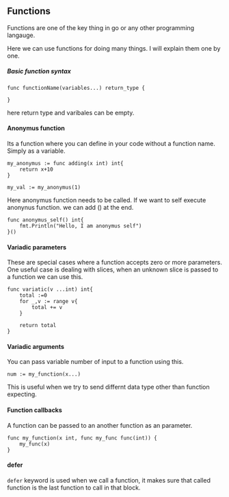 ## Functions
Functions are one of the key thing in go or any other programming langauge.

Here we can use functions for doing many things. I will explain them one by one.

##### Basic function syntax
```
func functionName(variables...) return_type {

}
```

here return type and varibales can be empty.

#### Anonymus function
Its a function where you can define in your code without a function name. Simply as a variable.

```
my_anonymus := func adding(x int) int{
    return x+10
}

my_val := my_anonymus(1)

```
Here anonymus function needs to be called. If we want to self execute anonynus function. we can add () at the end.

```
func anonymus_self() int{
    fmt.Println("Hello, I am anonymus self")
}()
```

#### Variadic parameters

These are special cases where a function accepts zero or more parameters.
One useful case is dealing with slices, when an unknown slice is passed to a function we can use this.

```
func variatic(v ...int) int{
    total :=0
    for _,v := range v{
        total += v
    }

    return total
}
```

#### Variadic arguments
You can pass variable number of input to a function using this.

`num := my_function(x...)`

This is useful when we try to send differnt data type other than function expecting.

#### Function callbacks
A function can be passed to an another function as an parameter.

```
func my_function(x int, func my_func func(int)) {
    my_func(x)
}

```

#### defer
`defer` keyword is used when we call a function, it makes sure that called function is the last function to call in that block.

